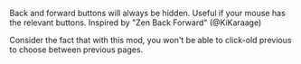 
Back and forward buttons will always be hidden. Useful if your mouse has the relevant buttons.
Inspired by "Zen Back Forward" (@KiKaraage)

Consider the fact that with this mod, you won't be able to click-old previous to choose between previous pages.

